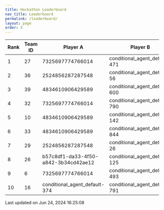 ```yaml
---
title: Hackathon Leaderboard
nav_title: Leaderboard
permalink: /leaderboard/
layout: page
order: 5
---
```


|Rank            |Team ID         |Player A        |Player B        |Player C        |Total Score     |
|----------------|----------------|----------------|----------------|----------------|----------------|
|1               |27              |7325697774766014|conditional_agent_default-471|conditional_agent_default-908|4475.63         |
|2               |36              |2524856287287548|conditional_agent_default-56|conditional_agent_default-670|2801.42         |
|3               |39              |4834610906429589|conditional_agent_default-600|conditional_agent_default-796|2645.85         |
|4               |32              |7325697774766014|conditional_agent_default-790|conditional_agent_default-980|2153.96         |
|5               |10              |4834610906429589|conditional_agent_default-142|conditional_agent_default-525|1979.0          |
|6               |33              |4834610906429589|conditional_agent_default-844|conditional_agent_default-918|1917.08         |
|7               |29              |2524856287287548|conditional_agent_default-26|conditional_agent_default-292|1913.4          |
|8               |26              |b57c8df1-da33-4f50-a842-3b34cd42ae12|conditional_agent_default-125|conditional_agent_default-159|1860.82         |
|9               |6               |7325697774766014|conditional_agent_default-493|conditional_agent_default-763|1850.67         |
|10              |16              |conditional_agent_default-374|conditional_agent_default-791|eabae978-2dd5-4c2f-bba9-47bed39b0cd4|1777.28         |

Last updated on Jun 24, 2024 16:25:08